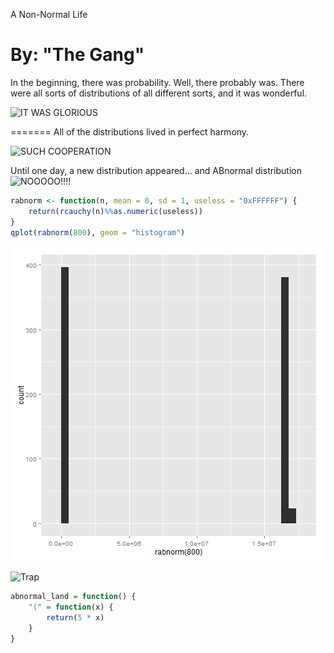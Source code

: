 A Non-Normal Life 

By: "The Gang"
========================================================

In the beginning, there was probability. Well, there probably was. There were all sorts of distributions of all different sorts, and it was wonderful.

![IT WAS GLORIOUS](http://i.imgur.com/FVXGtV0.png)




=======
All of the distributions lived in perfect harmony.

![SUCH COOPERATION](http://i.imgur.com/NayB2RR.gif)

Until one day, a new distribution appeared... and ABnormal distribution
![NOOOOO!!!!](http://i.imgur.com/OVe8D.jpg)



```r
rabnorm <- function(n, mean = 0, sd = 1, useless = "0xFFFFFF") {
    return(rcauchy(n)%%as.numeric(useless))
}
qplot(rabnorm(800), geom = "histogram")
```

![plot of chunk unnamed-chunk-2](figure/unnamed-chunk-2.png) 


![Trap](http://cccpwned.com/img/ackbar.jpg)


```r
abnormal_land = function() {
    "(" = function(x) {
        return(5 * x)
    }
}
```


